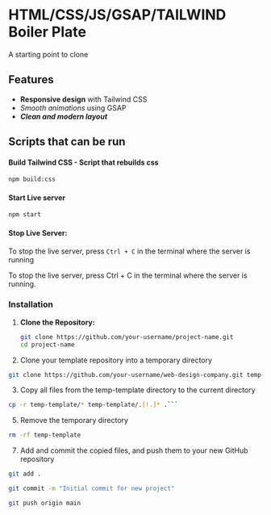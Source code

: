 # HTML/CSS/JS/GSAP/TAILWIND Boiler Plate

A starting point to clone

## Features

- **Responsive design** with Tailwind CSS
- *Smooth animations* using GSAP
- ***Clean and modern layout***

## Scripts that can be run

#### Build Tailwind CSS - Script that rebuilds css
```bash
npm build:css
``` 
#### Start Live server
```bash
npm start
```
#### Stop Live Server:
To stop the live server, press ```Ctrl + C``` in the terminal where the server is running

To stop the live server, press Ctrl + C in the terminal where the server is running.

### Installation

1. **Clone the Repository:**

   ```bash
   git clone https://github.com/your-username/project-name.git
   cd project-name
   ```


2.  Clone your template repository into a temporary directory
 
 ```bash
 git clone https://github.com/your-username/web-design-company.git temp-template
```

3.  Copy all files from the temp-template directory to the current directory
 ```bash
cp -r temp-template/* temp-template/.[!.]* .```
```
5.  Remove the temporary directory
 ```bash
rm -rf temp-template
```

7. Add and commit the copied files, and push them to your new GitHub repository
```bash
git add .
```
```bash
git commit -m "Initial commit for new project"
```
```bash
git push origin main
```





